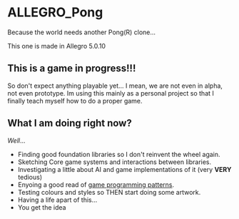 ALLEGRO_Pong
============

Because the world needs another Pong(R) clone...

This one is made in Allegro 5.0.10

This is a game in progress!!!
-----------------------------

So don't expect anything playable yet... I mean, we are not even in alpha, not even prototype.
Im using this mainly as a personal project so that I finally teach myself how to do a proper game.


What I am doing right now?
---------------------------

*Well*...

  * Finding good foundation libraries so I don't reinvent the wheel again.
  * Sketching Core game systems and interactions between libraries.
  * Investigating a little about AI and game implementations of it (very **VERY** tedious)
  * Enyoing a good read of [game programming patterns](http://www.gameprogrammingpatterns.com).
  * Testing colours and styles so THEN start doing some artwork.
  * Having a life apart of this...
  * You get the idea
